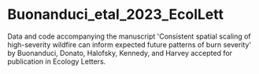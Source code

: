 # Buonanduci_etal_2023_EcolLett
Data and code accompanying the manuscript 'Consistent spatial scaling of high-severity wildfire can inform expected future patterns of burn severity' by Buonanduci, Donato, Halofsky, Kennedy, and Harvey accepted for publication in Ecology Letters.
